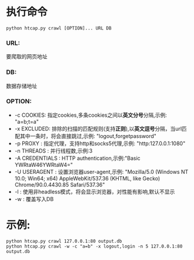 # 执行命令
    python htcap.py crawl [OPTION]... URL DB  
### URL:
要爬取的网页地址

### DB:
数据存储地址

### OPTION:
 - -c COOKIES: 指定cookies,多条cookies之间以**英文分号**分隔,示例: "a=b;t=a"
 - -x EXCLUDED: 排除的扫描的匹配规则(支持**正则**),以**英文逗号**分隔，当url匹配其中一条时，将会直接跳过,示例: "logout,forgetpassword"
 - -p PROXY : 指定代理，支持http和socks5代理,示例: "http:127.0.0.1:1080"
 - -n THREADS : 并行线程数,示例:3
 - -A CREDENTIALS : HTTP authentication,示例:"Basic YWRtaW46YWRtaW4="
 - -U USERAGENT : 设置浏览器user-agent,示例: "Mozilla/5.0 (Windows NT 10.0; Win64; x64) AppleWebKit/537.36 (KHTML, like Gecko) Chrome/90.0.4430.85 Safari/537.36"
 - -l : 使用非headless模式，将会显示浏览器，对性能有影响,默认不显示
 - -w : 覆盖写入DB


# 示例:
    python htcap.py crawl 127.0.0.1:80 output.db  
    python htcap.py crawl -w -c "a=b" -x logout,login -n 5 127.0.0.1:80 output.db






